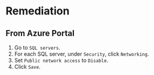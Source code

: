# Remediation

## From Azure Portal

1. Go to `SQL servers`.
2. For each SQL server, under `Security`, click `Networking`.
3. Set `Public network access` to `Disable`.
4. Click `Save`.
